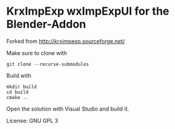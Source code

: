 # KrxImpExp wxImpExpUI for the Blender-Addon

Forked from http://krximpexp.sourceforge.net/

Make sure to clone with
```
git clone --recurse-submodules
```

Build with

```
mkdir build
cd build
cmake ..
```

Open the solution with Visual Studio and build it.

License: GNU GPL 3